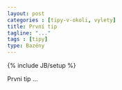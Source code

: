 ```yaml
---
layout: post
categories : [tipy-v-okoli, vylety]
title: První tip
tagline: "..."
tags : [tipy]
type: Bazény
---
```

{% include JB/setup %}

Prvni tip ...
